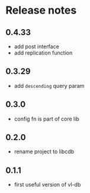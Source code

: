 # Release notes


## 0.4.33
- add post interface
- add replication function

## 0.3.29
- add `descending` query param

## 0.3.0
- config fn is part of core lib

## 0.2.0
- rename project to libcdb

## 0.1.1
- first useful version of vl-db 
